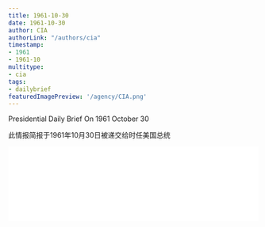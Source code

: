 ```yaml
---
title: 1961-10-30
date: 1961-10-30
author: CIA 
authorLink: "/authors/cia"
timestamp: 
- 1961
- 1961-10
multitype: 
- cia
tags: 
- dailybrief
featuredImagePreview: '/agency/CIA.png'
---
```



Presidential Daily Brief On 1961 October 30

此情报简报于1961年10月30日被递交给时任美国总统

<!--more-->





<div id="over" style="width:100%; overflow:hidden"> <iframe id="sFrame" name="sFrame" frameborder="no" border="0"  allowfullscreen marginwidth="0" scrolling="no" src = " /CIA/1961-10-30.html "  style = " position:absulute; width: 806px; top: 300;" > </iframe> </div>